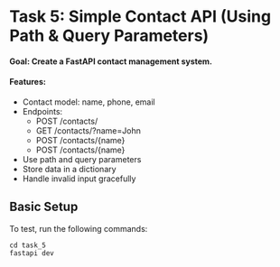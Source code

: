 # Task 5: Simple Contact API (Using Path & Query Parameters)

#### Goal: Create a FastAPI contact management system.

#### Features:

- Contact model: name, phone, email
- Endpoints:
    * POST /contacts/
    * GET /contacts/?name=John
    * POST /contacts/{name}
    * POST /contacts/{name}
- Use path and query parameters
- Store data in a dictionary
- Handle invalid input gracefully

## Basic Setup

To test, run the following commands:

    cd task_5
    fastapi dev